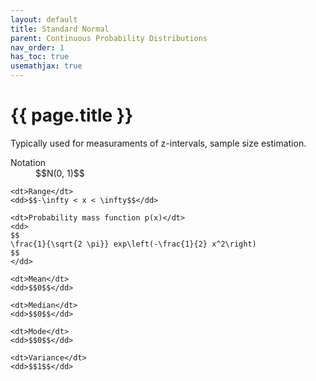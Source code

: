 ```yaml
---
layout: default
title: Standard Normal
parent: Continuous Probability Distributions
nav_order: 1
has_toc: true
usemathjax: true
---
```


# {{ page.title }}

Typically used for measuraments of z-intervals, sample size estimation.

<dl>
    <dt>Notation</dt>
    <dd>$$N(0, 1)$$</dd>

    <dt>Range</dt>
    <dd>$$-\infty < x < \infty$$</dd>

    <dt>Probability mass function p(x)</dt>
    <dd>
    $$
    \frac{1}{\sqrt{2 \pi}} exp\left(-\frac{1}{2} x^2\right)
    $$
    </dd>

    <dt>Mean</dt>
    <dd>$$0$$</dd>

    <dt>Median</dt>
    <dd>$$0$$</dd>

    <dt>Mode</dt>
    <dd>$$0$$</dd>

    <dt>Variance</dt>
    <dd>$$1$$</dd>
</dl>